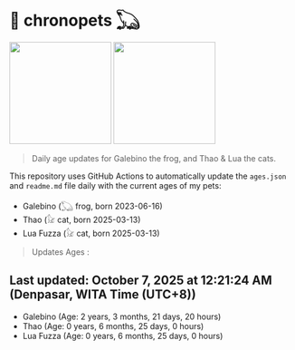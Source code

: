 # 🐾 chronopets 𓆏
<img src="https://github.com/user-attachments/assets/802b3632-7c4b-4232-a3a0-8b1d8fa6f04d" widht=180 height=180 >
<img src="https://github.com/user-attachments/assets/16687005-7ebb-4607-be57-0c8e528fed06" widht=180 height=180 >

> Daily age updates for Galebino the frog, and Thao & Lua the cats.

This repository uses GitHub Actions to automatically update the `ages.json` and `readme.md` file daily with the current ages of my pets: <br>
- Galebino (𓆏 frog, born 2023-06-16)
- Thao (𓃠 cat, born 2025-03-13)
- Lua Fuzza (𓃠 cat, born 2025-03-13)

> Updates Ages :

## Last updated: October 7, 2025 at 12:21:24 AM (Denpasar, WITA Time (UTC+8))

- Galebino (Age: 2 years, 3 months, 21 days, 20 hours)
- Thao (Age: 0 years, 6 months, 25 days, 0 hours)
- Lua Fuzza (Age: 0 years, 6 months, 25 days, 0 hours)

